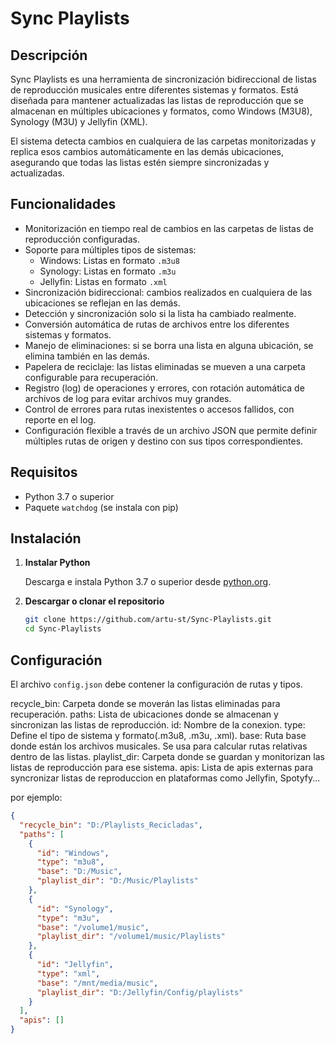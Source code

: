 # Sync Playlists

## Descripción

Sync Playlists es una herramienta de sincronización bidireccional de listas de reproducción musicales entre diferentes sistemas y formatos. Está diseñada para mantener actualizadas las listas de reproducción que se almacenan en múltiples ubicaciones y formatos, como Windows (M3U8), Synology (M3U) y Jellyfin (XML).

El sistema detecta cambios en cualquiera de las carpetas monitorizadas y replica esos cambios automáticamente en las demás ubicaciones, asegurando que todas las listas estén siempre sincronizadas y actualizadas.

## Funcionalidades

- Monitorización en tiempo real de cambios en las carpetas de listas de reproducción configuradas.
- Soporte para múltiples tipos de sistemas:
  - Windows: Listas en formato `.m3u8`
  - Synology: Listas en formato `.m3u`
  - Jellyfin: Listas en formato `.xml`
- Sincronización bidireccional: cambios realizados en cualquiera de las ubicaciones se reflejan en las demás.
- Detección y sincronización solo si la lista ha cambiado realmente.
- Conversión automática de rutas de archivos entre los diferentes sistemas y formatos.
- Manejo de eliminaciones: si se borra una lista en alguna ubicación, se elimina también en las demás.
- Papelera de reciclaje: las listas eliminadas se mueven a una carpeta configurable para recuperación.
- Registro (log) de operaciones y errores, con rotación automática de archivos de log para evitar archivos muy grandes.
- Control de errores para rutas inexistentes o accesos fallidos, con reporte en el log.
- Configuración flexible a través de un archivo JSON que permite definir múltiples rutas de origen y destino con sus tipos correspondientes.

## Requisitos

- Python 3.7 o superior
- Paquete `watchdog` (se instala con pip)

## Instalación

1. **Instalar Python**

   Descarga e instala Python 3.7 o superior desde [python.org](https://www.python.org/downloads/).

2. **Descargar o clonar el repositorio**

   ```bash
   git clone https://github.com/artu-st/Sync-Playlists.git
   cd Sync-Playlists


## Configuración

El archivo `config.json` debe contener la configuración de rutas y tipos. 

recycle_bin: Carpeta donde se moverán las listas eliminadas para recuperación.
paths: Lista de ubicaciones donde se almacenan y sincronizan las listas de reproducción.
id: Nombre de la conexion.
type: Define el tipo de sistema y formato(.m3u8, .m3u, .xml).
base: Ruta base donde están los archivos musicales. Se usa para calcular rutas relativas dentro de las listas.
playlist_dir: Carpeta donde se guardan y monitorizan las listas de reproducción para ese sistema.
apis: Lista de apis externas para syncronizar listas de reproduccion en plataformas como Jellyfin, Spotyfy...

por ejemplo:

```json
{
  "recycle_bin": "D:/Playlists_Recicladas",
  "paths": [
    {
      "id": "Windows",
      "type": "m3u8",
      "base": "D:/Music",
      "playlist_dir": "D:/Music/Playlists"
    },
    {
      "id": "Synology",
      "type": "m3u",
      "base": "/volume1/music",
      "playlist_dir": "/volume1/music/Playlists"
    },
    {
      "id": "Jellyfin",
      "type": "xml",
      "base": "/mnt/media/music",
      "playlist_dir": "D:/Jellyfin/Config/playlists"
    }
  ],
  "apis": []
}